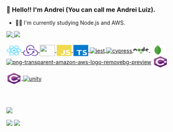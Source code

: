 ### 👋 Hello!! I'm Andrei (You can call me Andrei Luiz).



- ✍🏻 I'm currently studying Node.js and AWS.



<div> 
  <a href="https://github.com/S7Andrei">
  <img height="180em" src="https://github-readme-stats.vercel.app/api?username=S7Andrei&show_icons=true&theme=radical"/>
  <img height="180em" src="https://github-readme-stats.vercel.app/api/top-langs/?username=S7Andrei&layout=compact&langs_count=7&theme=radical"/>
</div>
 
<div style="display: inline_block"></br> 
<a href="#"> <img align="center" height="30" width="40" src="https://raw.githubusercontent.com/devicons/devicon/master/icons/react/react-original.svg"> </a>
<a href="https://redux.js.org" target="_blank" rel="noreferrer"> <img align="center" height="30" width="40" src="https://raw.githubusercontent.com/devicons/devicon/master/icons/redux/redux-original.svg" alt="redux" width="28" height="28"/> </a>
<a href="#"> <img align="center" height="30" width="40" src="https://i.postimg.cc/Jn31692J/tailwind-css.png"> </a>
<a href="#"> <img align="center" height="30" width="40" src="https://raw.githubusercontent.com/devicons/devicon/master/icons/javascript/javascript-plain.svg"> </a>
<a href="#"> <img align="center" height="30" width="40" src="https://raw.githubusercontent.com/devicons/devicon/master/icons/typescript/typescript-plain.svg"> </a>
<a href="https://jestjs.io" target="_blank" rel="noreferrer"> <img align="center" src="https://www.vectorlogo.zone/logos/jestjsio/jestjsio-icon.svg" alt="jest" width="40" height="40"/> </a>
<a href="https://www.cypress.io" target="_blank" rel="noreferrer"> <img align="center" height="30" width="40" src="https://raw.githubusercontent.com/simple-icons/simple-icons/6e46ec1fc23b60c8fd0d2f2ff46db82e16dbd75f/icons/cypress.svg" alt="cypress" width="40" height="40"/> </a>
<a href="https://nodejs.org" target="_blank" rel="noreferrer"> <img align="center" height="30" width="40" src="https://raw.githubusercontent.com/devicons/devicon/master/icons/nodejs/nodejs-original-wordmark.svg" alt="nodejs" width="40" height="40"/> </a>
<a href="#"> <img align="center" height="30" width="40" src="https://raw.githubusercontent.com/devicons/devicon/master/icons/mongodb/mongodb-original.svg">  </a>
<a href='https://postimages.org/' target='_blank'><img align="center" height="25" width="40" src='https://i.postimg.cc/BvKJtjnn/png-transparent-amazon-aws-logo-removebg-preview.png' alt='png-transparent-amazon-aws-logo-removebg-preview'/></a>
<a href="https://www.w3schools.com/cs/" target="_blank" rel="noreferrer"> <img align="center" height="30" width="40" src="https://raw.githubusercontent.com/devicons/devicon/master/icons/csharp/csharp-original.svg" alt="csharp" width="40" height="40"/> </a>
<p align="left"> <a href="https://www.w3schools.com/cs/" target="_blank" rel="noreferrer"> <img align="center" height="30" width="40" src="https://raw.githubusercontent.com/devicons/devicon/master/icons/csharp/csharp-original.svg" alt="csharp" width="40" height="40"/> </a>
<a href="https://unity.com/" target="_blank" rel="noreferrer"> <img align="center" height="30" width="40" src="https://www.vectorlogo.zone/logos/unity3d/unity3d-icon.svg" alt="unity" width="40" height="40"/> </a>
  
</div> <br/> 

##

<div> 
  <a href="https://www.linkedin.com/in/andrei-silva-b71463211/" target="_blank"><img src="https://img.shields.io/badge/-LinkedIn-%230077B5?style=for-the-badge&logo=linkedin&logoColor=white" target="_blank"></a> 
</div> 

 <a href="#"><img visibility="hidden" src="https://imgs.search.brave.com/5M-ZVGC866sUoBuwQRVk1phenzLt3by06ZmOCSBtrRo/rs:fit:860:0:0/g:ce/aHR0cHM6Ly93d3cu/aHRtbGNzc2NvbG9y/LmNvbS9wcmV2aWV3/L2dhbGxlcnkvMEQx/MDE3LnBuZw" aling="left" width="500px"></a>
 <a href="#"><img src="https://media.giphy.com/media/tDD5sO5Sa5AEhUwTju/giphy.gif" aling-item="center" display="flex" text-align="center"></a>
